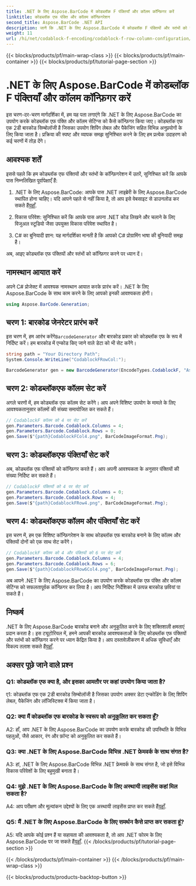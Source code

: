 ```yaml
---
title: .NET के लिए Aspose.BarCode में कोडब्लॉक F पंक्तियाँ और कॉलम कॉन्फ़िगर करें
linktitle: कोडब्लॉक एफ पंक्ति और कॉलम कॉन्फ़िगरेशन
second_title: Aspose.BarCode .NET API
description: जानें कि .NET के लिए Aspose.BarCode में कोडब्लॉक F पंक्तियों और स्तंभों को कैसे कॉन्फ़िगर करें। विभिन्न अनुप्रयोगों के लिए अनुकूलित 2डी बारकोड बनाएं।
weight: 11
url: /hi/net/codablock-f-encoding/codablock-f-row-column-configuration/
---
```


{{< blocks/products/pf/main-wrap-class >}}
{{< blocks/products/pf/main-container >}}
{{< blocks/products/pf/tutorial-page-section >}}

# .NET के लिए Aspose.BarCode में कोडब्लॉक F पंक्तियाँ और कॉलम कॉन्फ़िगर करें

इस चरण-दर-चरण मार्गदर्शिका में, हम यह पता लगाएंगे कि .NET के लिए Aspose.BarCode का उपयोग करके कोडब्लॉक एफ पंक्ति और कॉलम सेटिंग्स को कैसे कॉन्फ़िगर किया जाए। कोडब्लॉक एफ एक 2डी बारकोड सिम्बोलॉजी है जिसका उपयोग शिपिंग लेबल और पैकेजिंग सहित विभिन्न अनुप्रयोगों के लिए किया जाता है। प्रक्रिया की स्पष्ट और व्यापक समझ सुनिश्चित करने के लिए हम प्रत्येक उदाहरण को कई चरणों में तोड़ देंगे।

## आवश्यक शर्तें

इससे पहले कि हम कोडब्लॉक एफ पंक्तियों और स्तंभों के कॉन्फ़िगरेशन में उतरें, सुनिश्चित करें कि आपके पास निम्नलिखित पूर्वापेक्षाएँ हैं:

1.  .NET के लिए Aspose.BarCode: आपके पास .NET लाइब्रेरी के लिए Aspose.BarCode स्थापित होना चाहिए। यदि आपने पहले से नहीं किया है, तो आप इसे वेबसाइट से डाउनलोड कर सकते हैं[यहाँ](https://releases.aspose.com/barcode/net/).

2. विकास परिवेश: सुनिश्चित करें कि आपके पास अपना .NET कोड लिखने और चलाने के लिए विजुअल स्टूडियो जैसा उपयुक्त विकास परिवेश स्थापित है।

3. C# का बुनियादी ज्ञान: यह मार्गदर्शिका मानती है कि आपको C# प्रोग्रामिंग भाषा की बुनियादी समझ है।

अब, आइए कोडब्लॉक एफ पंक्तियों और स्तंभों को कॉन्फ़िगर करने पर ध्यान दें।

## नामस्थान आयात करें

अपने C# प्रोजेक्ट में आवश्यक नामस्थान आयात करके प्रारंभ करें। .NET के लिए Aspose.BarCode के साथ काम करने के लिए आपको इनकी आवश्यकता होगी।

```csharp
using Aspose.BarCode.Generation;
```

## चरण 1: बारकोड जेनरेटर प्रारंभ करें

 इस चरण में, हम आरंभ करेंगे`BarcodeGenerator` और बारकोड प्रकार को कोडब्लॉक एफ के रूप में निर्दिष्ट करें। हम बारकोड में एन्कोड किए जाने वाले डेटा को भी सेट करेंगे।

```csharp
string path = "Your Directory Path";
System.Console.WriteLine("CodablockFRowCol:");

BarcodeGenerator gen = new BarcodeGenerator(EncodeTypes.CodablockF, "Aspose.Barcode");
```

## चरण 2: कोडब्लॉकएफ कॉलम सेट करें

अगले चरणों में, हम कोडब्लॉक एफ कॉलम सेट करेंगे। आप अपने विशिष्ट उपयोग के मामले के लिए आवश्यकतानुसार कॉलमों की संख्या समायोजित कर सकते हैं।

```csharp
// CodablockF कॉलम को 4 पर सेट करें
gen.Parameters.Barcode.Codablock.Columns = 4;
gen.Parameters.Barcode.Codablock.Rows = 0;
gen.Save($"{path}CodablockFCol4.png", BarCodeImageFormat.Png);
```

## चरण 3: कोडब्लॉकएफ पंक्तियाँ सेट करें

अब, कोडब्लॉक एफ पंक्तियों को कॉन्फ़िगर करते हैं। आप अपनी आवश्यकता के अनुसार पंक्तियों की संख्या निर्दिष्ट कर सकते हैं।

```csharp
// CodablockF पंक्तियों को 4 पर सेट करें
gen.Parameters.Barcode.Codablock.Columns = 0;
gen.Parameters.Barcode.Codablock.Rows = 4;
gen.Save($"{path}CodablockFRow4.png", BarCodeImageFormat.Png);
```

## चरण 4: कोडब्लॉकएफ कॉलम और पंक्तियाँ सेट करें

इस चरण में, हम एक विशिष्ट कॉन्फ़िगरेशन के साथ कोडब्लॉक एफ बारकोड बनाने के लिए कॉलम और पंक्तियों दोनों को एक साथ सेट करेंगे।

```csharp
// CodablockF कॉलम को 4 और पंक्तियों को 6 पर सेट करें
gen.Parameters.Barcode.Codablock.Columns = 4;
gen.Parameters.Barcode.Codablock.Rows = 6;
gen.Save($"{path}CodablockFRow6Col4.png", BarCodeImageFormat.Png);
```

अब आपने .NET के लिए Aspose.BarCode का उपयोग करके कोडब्लॉक एफ पंक्ति और कॉलम सेटिंग्स को सफलतापूर्वक कॉन्फ़िगर कर लिया है। आप निर्दिष्ट निर्देशिका में उत्पन्न बारकोड छवियां पा सकते हैं।

## निष्कर्ष

 .NET के लिए Aspose.BarCode बारकोड बनाने और अनुकूलित करने के लिए शक्तिशाली क्षमताएं प्रदान करता है। इस ट्यूटोरियल में, हमने आपकी बारकोड आवश्यकताओं के लिए कोडब्लॉक एफ पंक्तियों और स्तंभों को कॉन्फ़िगर करने पर ध्यान केंद्रित किया है। आप दस्तावेज़ीकरण में अधिक सुविधाएँ और विकल्प तलाश सकते हैं[यहाँ](https://reference.aspose.com/barcode/net/).

## अक्सर पूछे जाने वाले प्रश्न

### Q1: कोडब्लॉक एफ क्या है, और इसका आमतौर पर कहां उपयोग किया जाता है?

ए1: कोडब्लॉक एफ एक 2डी बारकोड सिम्बोलॉजी है जिसका उपयोग अक्सर डेटा एन्कोडिंग के लिए शिपिंग लेबल, पैकेजिंग और लॉजिस्टिक्स में किया जाता है।

### Q2: क्या मैं कोडब्लॉक एफ बारकोड के स्वरूप को अनुकूलित कर सकता हूँ?

A2: हाँ, आप .NET के लिए Aspose.BarCode का उपयोग करके बारकोड की उपस्थिति के विभिन्न पहलुओं, जैसे आकार, रंग और फ़ॉन्ट को अनुकूलित कर सकते हैं।

### Q3: क्या .NET के लिए Aspose.BarCode विभिन्न .NET फ्रेमवर्क के साथ संगत है?

A3: हां, .NET के लिए Aspose.BarCode विभिन्न .NET फ्रेमवर्क के साथ संगत है, जो इसे विभिन्न विकास परिवेशों के लिए बहुमुखी बनाता है।

### Q4: मुझे .NET के लिए Aspose.BarCode के लिए अस्थायी लाइसेंस कहां मिल सकता है?

 A4: आप परीक्षण और मूल्यांकन उद्देश्यों के लिए एक अस्थायी लाइसेंस प्राप्त कर सकते हैं[यहाँ](https://purchase.aspose.com/temporary-license/).

### Q5: मैं .NET के लिए Aspose.BarCode के लिए समर्थन कैसे प्राप्त कर सकता हूं?

 A5: यदि आपके कोई प्रश्न हैं या सहायता की आवश्यकता है, तो आप .NET फोरम के लिए Aspose.BarCode पर जा सकते हैं[यहाँ](https://forum.aspose.com/c/barcode/13).
{{< /blocks/products/pf/tutorial-page-section >}}

{{< /blocks/products/pf/main-container >}}
{{< /blocks/products/pf/main-wrap-class >}}

{{< blocks/products/products-backtop-button >}}
